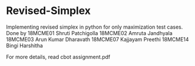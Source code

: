 # Revised-Simplex
Implementing revised simplex in python for only maximization test cases. 
Done by 
18MCME01 Shruti Patchigolla
18MCME02 Amruta Jandhyala
18MCME03 Arun Kumar Dharavath
18MCME07 Kajjayam Preethi
18MCME14 Bingi Harshitha

For more details, read cbot assignment.pdf
